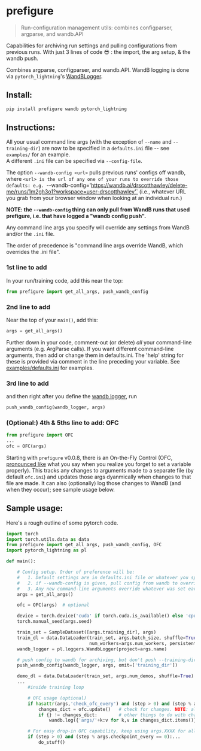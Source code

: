 # prefigure

> Run-configuration management utils: combines configparser, argparse, and wandb.API

Capabilities for archiving run settings and pulling configurations from previous runs.  With just 3 lines of code 😎 : the import, the arg setup, & the wandb push.  

Combines argparse, configparser, and wandb.API.  WandB logging is done via `pytorch_lightning`'s [WandBLogger](https://pytorch-lightning.readthedocs.io/en/stable/extensions/generated/pytorch_lightning.loggers.WandbLogger.html). 

## Install:

```bash
pip install prefigure wandb pytorch_lightning
```


## Instructions:

All your usual command line args (with the exception of `--name` and `--training-dir`) are now to be specified in a `defaults.ini` file -- see `examples/` for an example.  
A different `.ini` file can be specified via  `--config-file`.

The option `--wandb-config <url>` pulls previous runs' configs off wandb, where `<url> is the url of any one of your runs to override those defaults:
e.g. `--wandb-config='https://wandb.ai/drscotthawley/delete-me/runs/1m2gh3o1?workspace=user-drscotthawley'`
(i.e., whatever URL you grab from your browser window when looking at an individual run.)  

**NOTE: the `--wandb-config` thing can only pull from WandB runs that used prefigure, i.e. that have logged a "wandb config push".**

Any command line args you specify will override any settings from WandB and/or the `.ini` file.

The order of precedence is "command line args override WandB, which overrides the .ini file".


### 1st line to add
In your run/training code, add this near the top:

```Python
from prefigure import get_all_args, push_wandb_config
```

### 2nd line to add
Near the top of your `main()`, add this:

```Python
args = get_all_args()
```

Further down in your code, comment-out (or delete) *all* your command-line arguments (e.g. ArgParse calls). If you want different command-line arguments, then add or change them in defaults.ini.  The 'help' string for these is provided via  comment in the line preceding your variable. See [examples/defaults.ini](https://github.com/drscotthawley/prefigure/blob/main/examples/defaults.ini) for examples.


### 3rd line to add
and then right after you define the [wandb logger](https://pytorch-lightning.readthedocs.io/en/stable/extensions/generated/pytorch_lightning.loggers.WandbLogger.html), run

```Python
push_wandb_config(wandb_logger, args)
```

### (Optional:) 4th & 5ths line to add: OFC
```Python
from prefigure import OFC
...
ofc = OFC(args)

```
Starting with `prefigure` v0.0.8, there is an On-the-Fly Control (OFC, [pronounced like](https://getyarn.io/yarn-clip/3e363bee-37f1-4df8-995a-61fe4509e64f) what you say when you realize you forget to set a variable properly). 
This tracks any changes to arguments made to a separate file (by default `ofc.ini`) and
updates those args dyanmically when changes to that file are made. It can also (optionally) log those changes to WandB (and when they occur); see sample usage below.


## Sample usage:
Here's a rough outline of some pytorch code. 

```Python
import torch
import torch.utils.data as data
from prefigure import get_all_args, push_wandb_config, OFC
import pytorch_lightning as pl

def main():

    # Config setup. Order of preference will be:
    #   1. Default settings are in defaults.ini file or whatever you specify via --config-file
    #   2. if --wandb-config is given, pull config from wandb to override defaults
    #   3. Any new command-line arguments override whatever was set earlier
    args = get_all_args()

    ofc = OFC(args)  # optional

    device = torch.device('cuda' if torch.cuda.is_available() else 'cpu')
    torch.manual_seed(args.seed)

    train_set = SampleDataset([args.training_dir], args)
    train_dl = data.DataLoader(train_set, args.batch_size, shuffle=True,
                               num_workers=args.num_workers, persistent_workers=True, pin_memory=True)
    wandb_logger = pl.loggers.WandbLogger(project=args.name)

    # push config to wandb for archiving, but don't push --training-dir value to WandB
    push_wandb_config(wandb_logger, args, omit=['training_dir']) 

    demo_dl = data.DataLoader(train_set, args.num_demos, shuffle=True)
    ...
        #inside training loop

        # OFC usage (optional)
        if hasattr(args,'check_ofc_every') and (step > 0) and (step % args.check_ofc_every == 0):
            changes_dict = ofc.update()   # check for changes. NOTE: all "args" updated automatically
            if {} != changes_dict:        # other things to do with changes: log to wandb
                wandb.log({'args/'+k:v for k,v in changes_dict.items()}, step=step) 

        # For easy drop-in OFC capability, keep using args.XXXX for all variables....)
        if (step > 0) and (step % args.checkpoint_every == 0):... 
            do_stuff()
```
